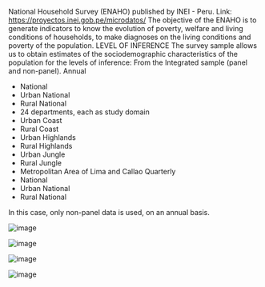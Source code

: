National Household Survey (ENAHO) published by INEI - Peru.
Link: https://proyectos.inei.gob.pe/microdatos/ 
The objective of the ENAHO is to generate indicators to know the evolution of poverty, welfare and living conditions of households, to make diagnoses on the living conditions and poverty of the population.
LEVEL OF INFERENCE
The survey sample allows us to obtain estimates of the sociodemographic characteristics of the population for the levels of inference: 
From the Integrated sample (panel and non-panel). 
Annual
- National
- Urban National
- Rural National
- 24 departments, each as study domain
- Urban Coast
- Rural Coast
- Urban Highlands
- Rural Highlands
- Urban Jungle
- Rural Jungle
- Metropolitan Area of Lima and Callao
Quarterly
- National
- Urban National
- Rural National

In this case, only non-panel data is used, on an annual basis.

![image](https://github.com/jeanmoralc/ENAHO-INEI/assets/109571084/6b7ab615-532b-48d4-b2e2-009d9b8f651b)

![image](https://github.com/jeanmoralc/ENAHO-INEI/assets/109571084/2382cd03-02d5-46a5-9421-a34018a6e53c)

![image](https://github.com/jeanmoralc/ENAHO-INEI/assets/109571084/c96d42e8-3be2-44ea-95ea-3a5053f7027c)

![image](https://github.com/jeanmoralc/ENAHO-INEI/assets/109571084/ce2d4f9a-2343-46a8-9834-a8437a0f0027)
